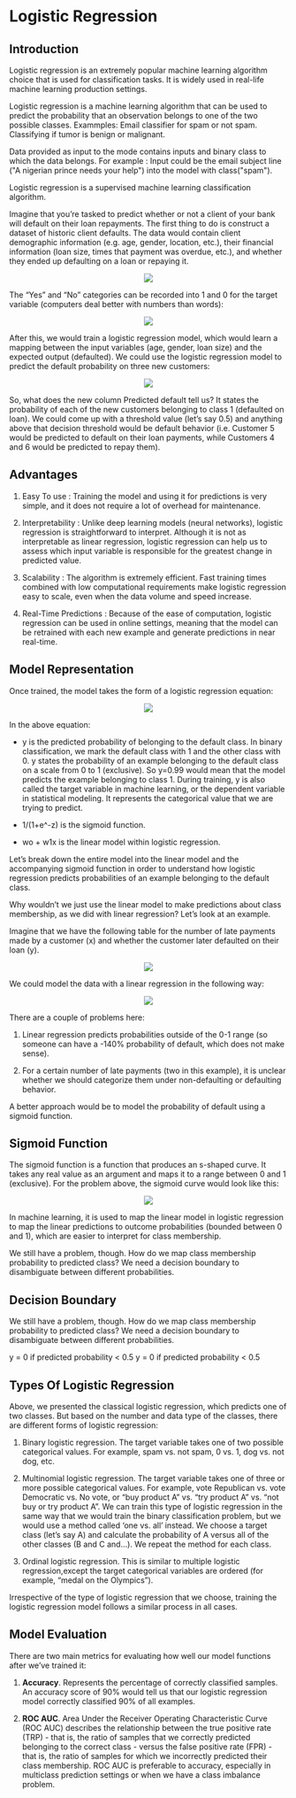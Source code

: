 # Logistic Regression

## Introduction

Logistic regression is an extremely popular machine learning algorithm choice that is used for classification tasks. It is widely used in real-life machine learning production settings. 

Logistic regression is a machine learning algorithm that can be used to predict the probability that an observation belongs to one of the two possible classes. 
Exammples: Email classifier for spam or not spam. Classifying if tumor is benign or malignant.

Data provided as input to the mode contains inputs and binary class to which the data belongs. For example : Input could be the email subject line ("A nigerian prince needs your help") into the model with class("spam"). 

Logistic regression is a supervised machine learning classification algorithm.

Imagine that you’re tasked to predict whether or not a client of your bank will default on their loan repayments. The first thing to do is construct a dataset of historic client defaults. The data would contain client demographic information (e.g. age, gender, location, etc.), their financial information (loan size, times that payment was overdue, etc.), and whether they ended up defaulting on a loan or repaying it.

<p align="center" width="100%">
    <img src="https://github.com/absolutelyharsh/Logistic_Regression/blob/main/Images/Untitled.png"> 
</p>

The “Yes” and “No” categories can be recorded into 1 and 0 for the target variable (computers deal better with numbers than words):

<p align="center" width="100%">
    <img src="https://github.com/absolutelyharsh/Logistic_Regression/blob/main/Images/2.png"> 
</p>

After this, we would train a logistic regression model, which would learn a mapping between the input variables (age, gender, loan size) and the expected output (defaulted). We could use the logistic regression model to predict the default probability on three new customers:

<p align="center" width="100%">
    <img src="https://github.com/absolutelyharsh/Logistic_Regression/blob/main/Images/3.png"> 
</p>

So, what does the new column Predicted default tell us? It states the probability of each of the new customers belonging to class 1 (defaulted on loan). We could come up with a threshold value (let’s say 0.5) and anything above that decision threshold would be default behavior (i.e. Customer 5 would be predicted to default on their loan payments, while Customers 4 and 6 would be predicted to repay them).

## Advantages

1. Easy To use : Training the model and using it for predictions is very simple, and it does not require a lot of overhead for maintenance.

2. Interpretability : Unlike deep learning models (neural networks), logistic regression is straightforward to interpret. Although it is not as interpretable as    linear regression, logistic regression can help us to assess which input variable is responsible for the greatest change in predicted value.

3. Scalability : The algorithm is extremely efficient. Fast training times combined with low computational requirements make logistic regression easy to scale, even when the data volume and speed increase.

4. Real-Time Predictions : Because of the ease of computation, logistic regression can be used in online settings, meaning that the model can be retrained with each new example and generate predictions in near real-time.

## Model Representation

Once trained, the model takes the form of a logistic regression equation:

<p align="center" width="100%">
    <img src="https://github.com/absolutelyharsh/Logistic_Regression/blob/main/Images/4.png"> 
</p>

In the above equation: 

- y is the predicted probability of belonging to the default class. In binary classification, we mark the default class with 1 and the other class with 0. y states the probability of an example belonging to the default class on a scale from 0 to 1 (exclusive). So y=0.99 would mean that the model predicts the example belonging to class 1. During training, y is also called the target variable in machine learning, or the dependent variable in statistical modeling. It represents the categorical value that we are trying to predict.

- 1/(1+e^-z) is the sigmoid function.

- wo + w1x is the linear model within logistic regression.

Let’s break down the entire model into the linear model and the accompanying sigmoid function in order to understand how logistic regression predicts probabilities of an example belonging to the default class.

Why wouldn’t we just use the linear model to make predictions about class membership, as we did with linear regression? Let’s look at an example.

Imagine that we have the following table for the number of late payments made by a customer (x) and whether the customer later defaulted on their loan (y).

<p align="center" width="100%">
    <img src="https://github.com/absolutelyharsh/Logistic_Regression/blob/main/Images/5.png"> 
</p>

We could model the data with a linear regression in the following way:

<p align="center" width="100%">
    <img src="https://github.com/absolutelyharsh/Logistic_Regression/blob/main/Images/6.png"> 
</p>

There are a couple of problems here:

1. Linear regression predicts probabilities outside of the 0-1 range (so someone can have a -140% probability of default, which does not make sense).

2. For a certain number of late payments (two in this example), it is unclear whether we should categorize them under non-defaulting or defaulting behavior.

A better approach would be to model the probability of default using a sigmoid function.

## Sigmoid Function

The sigmoid function is a function that produces an s-shaped curve. It takes any real value as an argument and maps it to a range between 0 and 1 (exclusive). For the problem above, the sigmoid curve would look like this:

<p align="center" width="100%">
    <img src="https://github.com/absolutelyharsh/Logistic_Regression/blob/main/Images/7.png"> 
</p>

In machine learning, it is used to map the linear model in logistic regression to map the linear predictions to outcome probabilities (bounded between 0 and 1), which are easier to interpret for class membership.

We still have a problem, though. How do we map class membership probability to predicted class? We need a decision boundary to disambiguate between different probabilities.

## Decision Boundary

We still have a problem, though. How do we map class membership probability to predicted class? We need a decision boundary to disambiguate between different probabilities.

y = 0 if predicted probability < 0.5
y = 0 if predicted probability < 0.5

## Types Of Logistic Regression

Above, we presented the classical logistic regression, which predicts one of two classes. But based on the number and data type of the classes, there are different forms of logistic regression:

1. Binary logistic regression. The target variable takes one of two possible categorical values. For example, spam vs. not spam, 0 vs. 1, dog vs. not dog, etc.

2. Multinomial logistic regression. The target variable takes one of three or more possible categorical values. For example, vote Republican vs. vote Democratic vs. No vote, or “buy product A” vs. “try product A” vs. “not buy or try product A”. We can train this type of logistic regression in the same way that we would train the binary classification problem, but we would use a method called ‘one vs. all’ instead. We choose a target class (let’s say A) and calculate the probability of A versus all of the other classes (B and C and…). We repeat the method for each class.

3. Ordinal logistic regression. This is similar to multiple logistic regression,except the target categorical variables are ordered (for example, “medal on the Olympics”).

Irrespective of the type of logistic regression that we choose, training the logistic regression model follows a similar process in all cases.

## Model Evaluation

There are two main metrics for evaluating how well our model functions after we’ve trained it:

1. <b>Accuracy</b>. Represents the percentage of correctly classified samples. An accuracy score of 90% would tell us that our logistic regression model correctly classified 90% of all examples.

2. <b>ROC AUC</b>. Area Under the Receiver Operating Characteristic Curve (ROC AUC) describes
the relationship between the true positive rate (TRP) - that is, the ratio of samples that we correctly predicted belonging to the correct class - versus the false positive rate (FPR) - that is, the ratio of samples for which we incorrectly predicted their class membership. ROC AUC is preferable to accuracy, especially in multiclass prediction settings or when we have a class imbalance problem.
